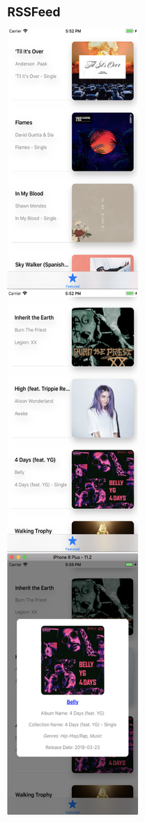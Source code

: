 # RSSFeed

<img src="https://github.com/VictorZhang2014/RSSFeed/blob/master/images/effect1.png" width="300" height="600" alt="" /><img src="https://github.com/VictorZhang2014/RSSFeed/blob/master/images/effect2.png" width="300" height="600" alt="" /><img src="https://github.com/VictorZhang2014/RSSFeed/blob/master/images/effect3.png" width="300" height="600" alt="" />


